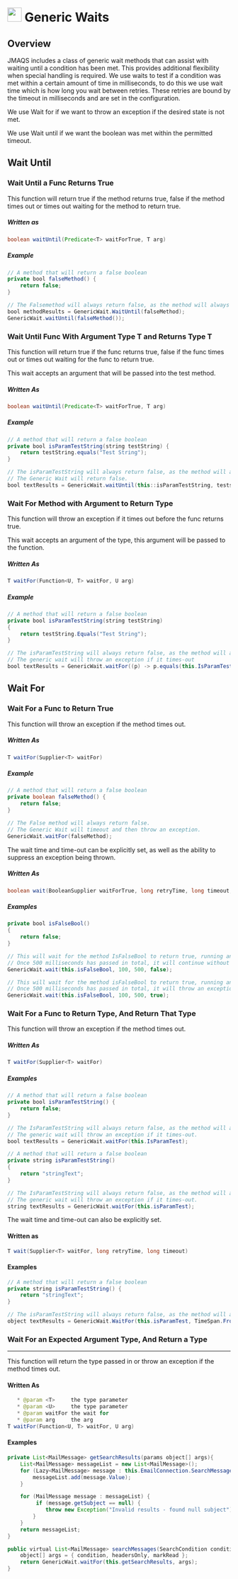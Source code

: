 # <img src="resources/jmaqslogo.jpg" height="32" width="32"> Generic Waits

## Overview
JMAQS includes a class of generic wait methods that can assist with waiting until a condition has been met. This provides additional flexibility when special handling is required.
We use waits to test if a condition was met within a certain amount of time in milliseconds, to do this we use wait time which is how long you wait between retries.
These retries are bound by the timeout in milliseconds and are set in the configuration.

We use Wait for if we want to throw an exception if the desired state is not met.  

We use Wait until if we want the boolean was met within the permitted timeout.

## Wait Until
### Wait Until a Func Returns True
This function will return true if the method returns true, false if the method times out or times out waiting for the method to return true.
##### Written as
```java
boolean waitUntil(Predicate<T> waitForTrue, T arg)
```
##### Example
```java
// A method that will return a false boolean
private bool falseMethod() {
    return false;
}

// The Falsemethod will always return false, as the method will always return false.  The Generic Wait will return false.
bool methodResults = GenericWait.WaitUntil(falseMethod);  
GenericWait.waitUntil(falseMethod());
```

### Wait Until Func With Argument Type T and Returns Type T
This function will return true if the func returns true, false if the func times out or times out waiting for the func to return true.

This wait accepts an argument that will be passed into the test method.
##### Written As
```java
boolean waitUntil(Predicate<T> waitForTrue, T arg)
```
##### Example

```java
// A method that will return a false boolean
private bool isParamTestString(string testString) {
    return testString.equals("Test String");
}

// The isParamTestString will always return false, as the method will always return false.  
// The Generic Wait will return false.
bool textResults = GenericWait.waitUntil(this::isParamTestString, teststring + "3");
```
### Wait For Method with Argument to Return Type
This function will throw an exception if it times out before the func returns true.

This wait accepts an argument of the type, this argument will be passed to the function.
##### Written As
```java
T waitFor(Function<U, T> waitFor, U arg)
```
##### Example
```java
// A method that will return a false boolean
private bool isParamTestString(string testString)
{
    return testString.Equals("Test String");
}

// The isParamTestString will always return false, as the method will always return false.  
// The generic wait will throw an exception if it times-out
bool textResults = GenericWait.waitFor((p) -> p.equals(this.IsParamTestString, "Bad"));
```

## Wait For

### Wait For a Func to Return True
This function will throw an exception if the method times out.

##### Written As
```java
T waitFor(Supplier<T> waitFor)
```
##### Example
```java 
// A method that will return a false boolean
private boolean falseMethod() {
    return false;
}

// The False method will always return false.  
// The Generic Wait will timeout and then throw an exception.
GenericWait.waitFor(falseMethod);

```
The wait time and time-out can be explicitly set, as well as the ability to suppress an exception being thrown.
##### Written As
```java
boolean wait(BooleanSupplier waitForTrue, long retryTime, long timeout, boolean throwException)
```
##### Examples
```java
private bool isFalseBool()
{
    return false;
}

// This will wait for the method IsFalseBool to return true, running and re-running the method every 100 milliseconds
// Once 500 milliseconds has passed in total, it will continue without throwing an exception
GenericWait.wait(this.isFalseBool, 100, 500, false);

// This will wait for the method isFalseBool to return true, running and re-running the method every 100 milliseconds
// Once 500 milliseconds has passed in total, it will throw an exception
GenericWait.wait(this.isFalseBool, 100, 500, true);
```

### Wait For a Func to Return Type, And Return That Type
This function will throw an exception if the method times out.

##### Written As
```java
T waitFor(Supplier<T> waitFor)
```

##### Examples
```java
// A method that will return a false boolean
private bool isParamTestString() {
    return false;
}

// The IsParamTestString will always return false, as the method will always return false.  
// The generic wait will throw an exception if it times-out.
bool textResults = GenericWait.waitFor(this.IsParamTest);
```

```java
// A method that will return a false boolean
private string isParamTestString()
{
    return "stringText";
}

// The IsParamTestString will always return false, as the method will always return false.  
// The generic wait will throw an exception if it times-out.
string textResults = GenericWait.waitFor(this.isParamTest);
```
The wait time and time-out can also be explicitly set.

#### Written as
```java
T wait(Supplier<T> waitFor, long retryTime, long timeout)
```
#### Examples
```java
// A method that will return a false boolean
private string isParamTestString() {
    return "stringText";
}

// The isParamTestString will always return false, as the method will always return false.  The generic wait will throw an exception if it times-out.
object textResults = GenericWait.WaitFor(this.isParamTest, TimeSpan.FromMilliseconds(100), TimeSpan.FromMilliseconds(500));
```

### Wait For an Expected Argument Type, And Return a Type
--------------
This function will return the type passed in or throw an exception if the method times out.

#### Written As
```java
   * @param <T>     the type parameter
   * @param <U>     the type parameter
   * @param waitFor the wait for
   * @param arg     the arg
T waitFor(Function<U, T> waitFor, U arg)
```
#### Examples
```java
private List<MailMessage> getSearchResults(params object[] args){
    List<MailMessage> messageList = new List<MailMessage>();
    for (Lazy<MailMessage> message : this.EmailConnection.SearchMessages((SearchCondition)args[0], (bool)args[1], (bool)args[2])) {
        messageList.add(message.Value);
    }

    for (MailMessage message : messageList) {
         if (message.getSubject == null) {
            throw new Exception("Invalid results - found null subject");
        }
    }
    return messageList;
}

public virtual List<MailMessage> searchMessages(SearchCondition condition, boolean headersOnly, bool markRead) {
    object[] args = { condition, headersOnly, markRead };
    return GenericWait.waitFor(this.getSearchResults, args);
}
```